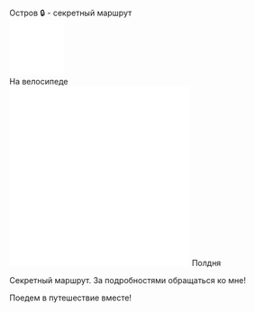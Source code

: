 
<link rel="stylesheet" href="../assets-custom/css/style-markdown.css">
<div class="cover-container" style="background-image: url('ostrov-1600.jpg');">
	<div class="cover-text">
		<div class="cover-title">
            Остров 🔒 - секретный маршрут
        </div>
		<div class="cover-description">
			<div class="packages-location">
                <img loading="lazy" src="../assets-custom/icon-bike.png" alt="" class="cover-icon">
                <div class="h4-default regular">На велосипеде</div>
            </div>
            <div>
                <img class="cover-icon" loading="lazy" src="../assets-custom/icon-time.png" alt=""  />
                <span>Полдня</span>
            </div>
		</div>
	</div>
</div>

Секретный маршрут. За подробностями обращаться ко мне!

Поедем в путешествие вместе!

